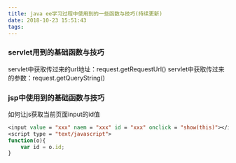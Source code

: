 ```yaml
---
title: java ee学习过程中使用到的一些函数与技巧(持续更新)
date: 2018-10-23 15:51:43
tags:
---
```

### servlet用到的基础函数与技巧
servlet中获取传过来的url地址：request.getRequestUrl()
servlet中获取传过来的参数：request.getQueryString()
### jsp中使用到的基础函数与技巧
如何让js获取当前页面input的id值
```jsp
<input value = "xxx" naem = "xxx" id = "xxx" onclick = "show(this)"></input>
<script type = "text/javascript">
function(o){
    var id = o.id;
}
```